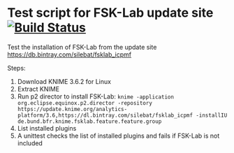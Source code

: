 # Test script for FSK-Lab update site [![Build Status](https://travis-ci.org/silebat/testInstall.svg?branch=master)](https://travis-ci.org/miguelalba/testInstall)

Test the installation of FSK-Lab from the update site https://db.bintray.com/silebat/fsklab_icpmf

Steps:
1. Download KNIME 3.6.2 for Linux
2. Extract KNIME
3. Run p2 director to install FSK-Lab: `knime -application org.eclipse.equinox.p2.director -repository https://update.knime.org/analytics-platform/3.6,https://dl.bintray.com/silebat/fsklab_icpmf -installIU de.bund.bfr.knime.fsklab.feature.feature.group`
4. List installed plugins
5. A unittest checks the list of installed plugins and fails if FSK-Lab is not included
